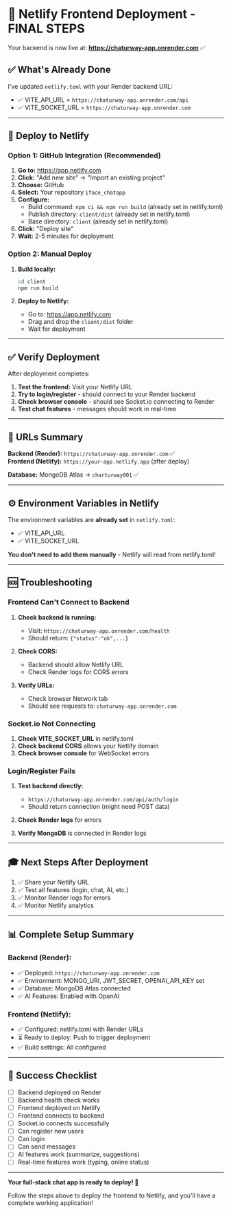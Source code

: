 # 🎉 Netlify Frontend Deployment - FINAL STEPS

Your backend is now live at: **https://chaturway-app.onrender.com** ✅

## ✅ What's Already Done

I've updated `netlify.toml` with your Render backend URL:
- ✅ VITE_API_URL = `https://chaturway-app.onrender.com/api`
- ✅ VITE_SOCKET_URL = `https://chaturway-app.onrender.com`

---

## 🚀 Deploy to Netlify

### Option 1: GitHub Integration (Recommended)

1. **Go to:** https://app.netlify.com
2. **Click:** "Add new site" → "Import an existing project"
3. **Choose:** GitHub
4. **Select:** Your repository `iface_chatapp`
5. **Configure:**
   - Build command: `npm ci && npm run build` (already set in netlify.toml)
   - Publish directory: `client/dist` (already set in netlify.toml)
   - Base directory: `client` (already set in netlify.toml)
6. **Click:** "Deploy site"
7. **Wait:** 2-5 minutes for deployment

### Option 2: Manual Deploy

1. **Build locally:**
   ```bash
   cd client
   npm run build
   ```

2. **Deploy to Netlify:**
   - Go to: https://app.netlify.com
   - Drag and drop the `client/dist` folder
   - Wait for deployment

---

## ✅ Verify Deployment

After deployment completes:

1. **Test the frontend:** Visit your Netlify URL
2. **Try to login/register** - should connect to your Render backend
3. **Check browser console** - should see Socket.io connecting to Render
4. **Test chat features** - messages should work in real-time

---

## 🔗 URLs Summary

**Backend (Render):** `https://chaturway-app.onrender.com` ✅  
**Frontend (Netlify):** `https://your-app.netlify.app` (after deploy)

**Database:** MongoDB Atlas → `charturway001` ✅

---

## ⚙️ Environment Variables in Netlify

The environment variables are **already set** in `netlify.toml`:
- ✅ VITE_API_URL
- ✅ VITE_SOCKET_URL

**You don't need to add them manually** - Netlify will read from netlify.toml!

---

## 🆘 Troubleshooting

### Frontend Can't Connect to Backend

1. **Check backend is running:**
   - Visit: `https://chaturway-app.onrender.com/health`
   - Should return: `{"status":"ok",...}`

2. **Check CORS:**
   - Backend should allow Netlify URL
   - Check Render logs for CORS errors

3. **Verify URLs:**
   - Check browser Network tab
   - Should see requests to: `chaturway-app.onrender.com`

### Socket.io Not Connecting

1. **Check VITE_SOCKET_URL** in netlify.toml
2. **Check backend CORS** allows your Netlify domain
3. **Check browser console** for WebSocket errors

### Login/Register Fails

1. **Test backend directly:**
   - `https://chaturway-app.onrender.com/api/auth/login`
   - Should return connection (might need POST data)

2. **Check Render logs** for errors
3. **Verify MongoDB** is connected in Render logs

---

## 🎓 Next Steps After Deployment

1. ✅ Share your Netlify URL
2. ✅ Test all features (login, chat, AI, etc.)
3. ✅ Monitor Render logs for errors
4. ✅ Monitor Netlify analytics

---

## 📊 Complete Setup Summary

### Backend (Render):
- ✅ Deployed: `https://chaturway-app.onrender.com`
- ✅ Environment: MONGO_URI, JWT_SECRET, OPENAI_API_KEY set
- ✅ Database: MongoDB Atlas connected
- ✅ AI Features: Enabled with OpenAI

### Frontend (Netlify):
- ✅ Configured: netlify.toml with Render URLs
- ⏳ Ready to deploy: Push to trigger deployment
- ✅ Build settings: All configured

---

## 🎉 Success Checklist

- [ ] Backend deployed on Render
- [ ] Backend health check works
- [ ] Frontend deployed on Netlify
- [ ] Frontend connects to backend
- [ ] Socket.io connects successfully
- [ ] Can register new users
- [ ] Can login
- [ ] Can send messages
- [ ] AI features work (summarize, suggestions)
- [ ] Real-time features work (typing, online status)

---

**Your full-stack chat app is ready to deploy! 🚀**

Follow the steps above to deploy the frontend to Netlify, and you'll have a complete working application!

